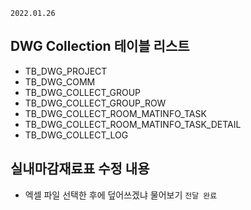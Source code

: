 `2022.01.26`

## DWG Collection 테이블 리스트
- TB_DWG_PROJECT
- TB_DWG_COMM
- TB_DWG_COLLECT_GROUP
- TB_DWG_COLLECT_GROUP_ROW
- TB_DWG_COLLECT_ROOM_MATINFO_TASK
- TB_DWG_COLLECT_ROOM_MATINFO_TASK_DETAIL
- TB_DWG_COLLECT_LOG

## 실내마감재료표 수정 내용
- 엑셀 파일 선택한 후에 덮어쓰겠냐 물어보기 `전달 완료`
